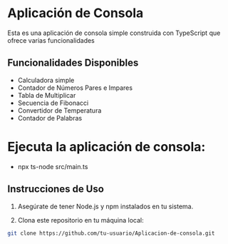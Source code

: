 # Aplicación de Consola

Esta es una aplicación de consola simple construida con TypeScript que ofrece varias funcionalidades 


## Funcionalidades Disponibles

- Calculadora simple
- Contador de Números Pares e Impares
- Tabla de Multiplicar
- Secuencia de Fibonacci
- Convertidor de Temperatura
- Contador de Palabras


# Ejecuta la aplicación de consola:
- npx ts-node src/main.ts


## Instrucciones de Uso

1. Asegúrate de tener Node.js y npm instalados en tu sistema.

2. Clona este repositorio en tu máquina local:

```bash
git clone https://github.com/tu-usuario/Aplicacion-de-consola.git




